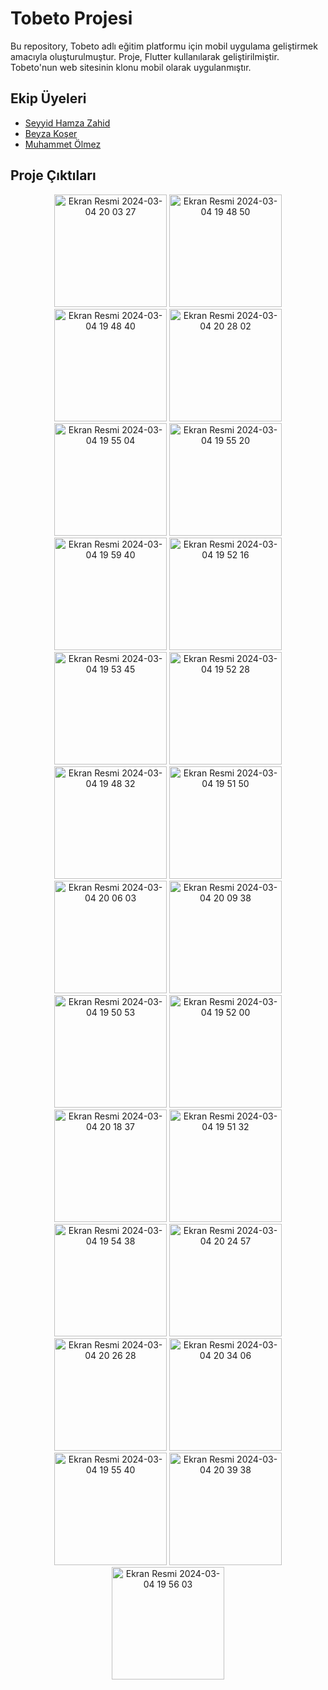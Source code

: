 # Tobeto Projesi

Bu repository, Tobeto adlı eğitim platformu için mobil uygulama geliştirmek amacıyla oluşturulmuştur. Proje, Flutter kullanılarak geliştirilmiştir. Tobeto'nun web sitesinin klonu mobil olarak uygulanmıştır.

## Ekip Üyeleri
- [Seyyid Hamza Zahid](https://github.com/zahidseyyid)
- [Beyza Koşer](https://github.com/beyzakoser)
- [Muhammet Ölmez](https://github.com/MuhammetMM)

## Proje Çıktıları


<p align="middle">
  <img width="180" alt="Ekran Resmi 2024-03-04 20 03 27" src="https://github.com/zahidseyyid/pairProject/assets/32619670/d458ff3a-a70c-4635-b733-16c5747f7e3c">
<img width="180" alt="Ekran Resmi 2024-03-04 19 48 50" src="https://github.com/zahidseyyid/pairProject/assets/32619670/3a44cad0-82c7-4004-b851-25b4fb861876">
<img width="180" alt="Ekran Resmi 2024-03-04 19 48 40" src="https://github.com/zahidseyyid/pairProject/assets/32619670/54ee4353-f372-4b4b-971a-a1c154d70ff6">
<img width="180" alt="Ekran Resmi 2024-03-04 20 28 02" src="https://github.com/zahidseyyid/pairProject/assets/32619670/a08a50ed-f7ed-498d-9d71-22e115993534">
<img width="180" alt="Ekran Resmi 2024-03-04 19 55 04" src="https://github.com/zahidseyyid/pairProject/assets/32619670/6c0fc830-2c79-4cd9-b299-df7b4268b696">
<img width="180" alt="Ekran Resmi 2024-03-04 19 55 20" src="https://github.com/zahidseyyid/pairProject/assets/32619670/8876eec2-1bcc-4791-b386-29c91a4a3eda">
<img width="180" alt="Ekran Resmi 2024-03-04 19 59 40" src="https://github.com/zahidseyyid/pairProject/assets/32619670/0b1b315d-7572-4f7f-b4b9-c8f11ecfd263">
<img width="180" alt="Ekran Resmi 2024-03-04 19 52 16" src="https://github.com/zahidseyyid/pairProject/assets/32619670/960557d7-ca28-4029-80a9-bc826bdc9321">
<img width="180" alt="Ekran Resmi 2024-03-04 19 53 45" src="https://github.com/zahidseyyid/pairProject/assets/32619670/a8c604d2-50db-43f7-8c6f-232f912deef4">
<img width="180" alt="Ekran Resmi 2024-03-04 19 52 28" src="https://github.com/zahidseyyid/pairProject/assets/32619670/f0d05271-2992-4fdd-8ef8-3ef82ae55c4a">
<img width="180" alt="Ekran Resmi 2024-03-04 19 48 32" src="https://github.com/zahidseyyid/pairProject/assets/32619670/d3cf6231-ce2f-4a64-91c3-fa7a705ea4d6">
<img width="180" alt="Ekran Resmi 2024-03-04 19 51 50" src="https://github.com/zahidseyyid/pairProject/assets/32619670/1610ca2d-e1e8-4e50-a7d3-07a6f7dbc2c4">
<img width="180" alt="Ekran Resmi 2024-03-04 20 06 03" src="https://github.com/zahidseyyid/pairProject/assets/32619670/fc08408e-8493-4564-af20-383ed38e3f99">
<img width="180" alt="Ekran Resmi 2024-03-04 20 09 38" src="https://github.com/zahidseyyid/pairProject/assets/32619670/9fdb040a-10da-457b-afe9-d916b7c5ef19">
<img width="180" alt="Ekran Resmi 2024-03-04 19 50 53" src="https://github.com/zahidseyyid/pairProject/assets/32619670/3544394c-3b83-4a7c-baf9-2223f2fe326f">
<img width="180" alt="Ekran Resmi 2024-03-04 19 52 00" src="https://github.com/zahidseyyid/pairProject/assets/32619670/2ed5a8a0-a409-4723-abb7-3524280ed3a5">
<img width="180" alt="Ekran Resmi 2024-03-04 20 18 37" src="https://github.com/zahidseyyid/pairProject/assets/32619670/312cb31c-695d-4ee3-8c4e-e685afa301d0">
<img width="180" alt="Ekran Resmi 2024-03-04 19 51 32" src="https://github.com/zahidseyyid/pairProject/assets/32619670/db0aa704-a42a-48fe-a4a4-31e2f1bb2c72">
<img width="180" alt="Ekran Resmi 2024-03-04 19 54 38" src="https://github.com/zahidseyyid/pairProject/assets/32619670/3b854d93-d6cb-451f-9b05-71a10b6e4a68">
<img width="180" alt="Ekran Resmi 2024-03-04 20 24 57" src="https://github.com/zahidseyyid/pairProject/assets/32619670/68769e2b-e0fc-47fe-b8fe-ab3a6823c8ba">
<img width="180" alt="Ekran Resmi 2024-03-04 20 26 28" src="https://github.com/zahidseyyid/pairProject/assets/32619670/adc05130-ccf3-49e5-b35b-901f1c867801">
<img width="180" alt="Ekran Resmi 2024-03-04 20 34 06" src="https://github.com/zahidseyyid/pairProject/assets/32619670/c7e3dc26-46cb-49dc-9813-28197ade74e9">
<img width="180" alt="Ekran Resmi 2024-03-04 19 55 40" src="https://github.com/zahidseyyid/pairProject/assets/32619670/ad2f07a2-148b-4c77-a622-13dcd01ff066">
<img width="180" alt="Ekran Resmi 2024-03-04 20 39 38" src="https://github.com/zahidseyyid/pairProject/assets/32619670/5b117c5d-1bc5-428c-8dee-419bd5b63545">
<img width="180" alt="Ekran Resmi 2024-03-04 19 56 03" src="https://github.com/zahidseyyid/pairProject/assets/32619670/2cce8b02-e2e3-4ba7-b56c-2fbe4f35e772">






</p>


